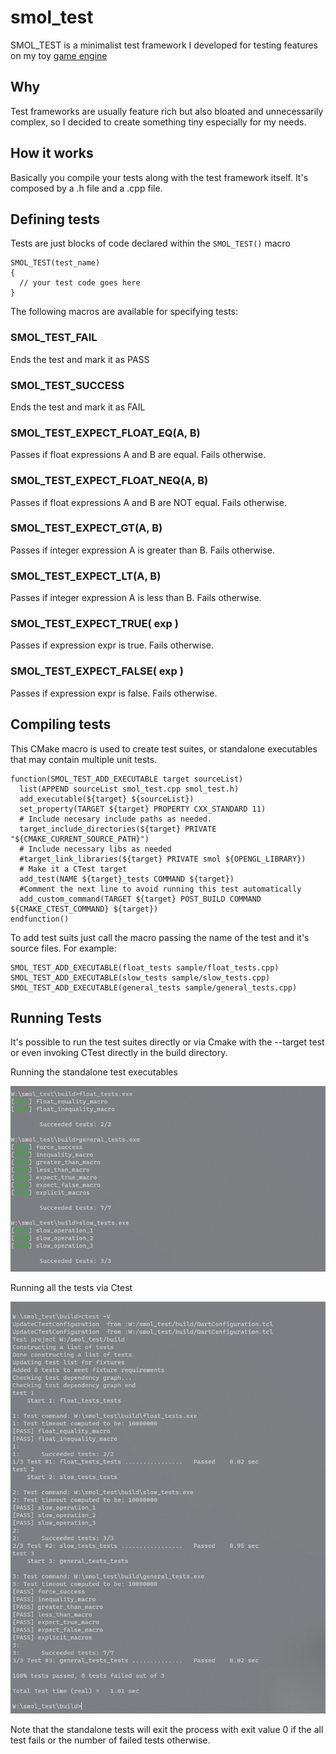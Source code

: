 # smol_test
SMOL_TEST is a minimalist test framework I developed for testing features on my toy [game engine](https://github.com/marciovmf/smol)

## Why
Test frameworks are usually feature rich but also bloated and unnecessarily complex, so I decided to create something tiny especially for my needs.


## How it works

Basically you compile your tests along with the test framework itself. It's composed by a .h file and a .cpp file. 

## Defining tests

Tests are just blocks of code declared within the `SMOL_TEST()` macro
```
SMOL_TEST(test_name)
{
  // your test code goes here
}
```


The following macros are available for specifying tests:

### SMOL_TEST_FAIL
Ends the test and mark it as PASS

### SMOL_TEST_SUCCESS 
Ends the test and mark it as FAIL

### SMOL_TEST_EXPECT_FLOAT_EQ(A, B)
Passes if float expressions A and B are equal. Fails otherwise.

### SMOL_TEST_EXPECT_FLOAT_NEQ(A, B)
Passes if float expressions A and B are NOT equal. Fails otherwise.

### SMOL_TEST_EXPECT_GT(A, B)
Passes if integer expression A is greater than B. Fails otherwise.

### SMOL_TEST_EXPECT_LT(A, B)
Passes if integer expression A is less than B. Fails otherwise.

### SMOL_TEST_EXPECT_TRUE( exp )
Passes if expression expr is true. Fails otherwise.

### SMOL_TEST_EXPECT_FALSE( exp )
Passes if expression expr is false. Fails otherwise.


## Compiling tests
This CMake macro is used to create test suites, or standalone executables that
may contain multiple unit tests.

````
function(SMOL_TEST_ADD_EXECUTABLE target sourceList)
  list(APPEND sourceList smol_test.cpp smol_test.h)
  add_executable(${target} ${sourceList})
  set_property(TARGET ${target} PROPERTY CXX_STANDARD 11)
  # Include necesary include paths as needed.
  target_include_directories(${target} PRIVATE "${CMAKE_CURRENT_SOURCE_PATH}")
  # Include necessary libs as needed 
  #target_link_libraries(${target} PRIVATE smol ${OPENGL_LIBRARY})
  # Make it a CTest target
  add_test(NAME ${target}_tests COMMAND ${target})
  #Comment the next line to avoid running this test automatically
  add_custom_command(TARGET ${target} POST_BUILD COMMAND ${CMAKE_CTEST_COMMAND} ${target})
endfunction()
````

To add test suits just call the macro passing the name of the test and it's
source files. For example:

````
SMOL_TEST_ADD_EXECUTABLE(float_tests sample/float_tests.cpp)
SMOL_TEST_ADD_EXECUTABLE(slow_tests sample/slow_tests.cpp)
SMOL_TEST_ADD_EXECUTABLE(general_tests sample/general_tests.cpp)
````

## Running Tests

It's possible to run the test suites directly or via Cmake with the --target test or even invoking CTest directly in the build directory.

Running the standalone test executables

![Standalone Execution](standalone_test_execution.png)

Running all the tests via Ctest

![Ctest Execution](ctest_batch_execution.png)

Note that the standalone tests will exit the process with exit value 0 if the all test fails or the number of failed tests otherwise.



